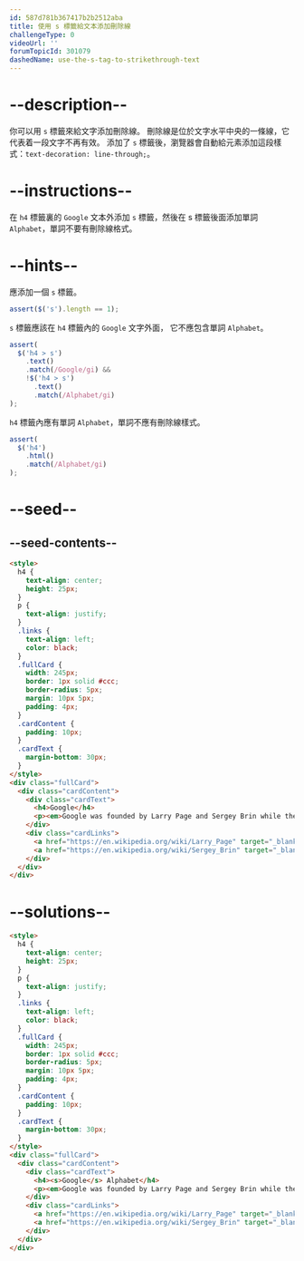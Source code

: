 ```yaml
---
id: 587d781b367417b2b2512aba
title: 使用 s 標籤給文本添加刪除線
challengeType: 0
videoUrl: ''
forumTopicId: 301079
dashedName: use-the-s-tag-to-strikethrough-text
---
```


# --description--

你可以用 `s` 標籤來給文字添加刪除線。 刪除線是位於文字水平中央的一條線，它代表着一段文字不再有效。 添加了 `s` 標籤後，瀏覽器會自動給元素添加這段樣式：`text-decoration: line-through;`。

# --instructions--

在 `h4` 標籤裏的 `Google` 文本外添加 `s` 標籤，然後在 s 標籤後面添加單詞 `Alphabet`，單詞不要有刪除線格式。

# --hints--

應添加一個 `s` 標籤。

```js
assert($('s').length == 1);
```

`s` 標籤應該在 `h4` 標籤內的 `Google` 文字外面， 它不應包含單詞 `Alphabet`。

```js
assert(
  $('h4 > s')
    .text()
    .match(/Google/gi) &&
    !$('h4 > s')
      .text()
      .match(/Alphabet/gi)
);
```

`h4` 標籤內應有單詞 `Alphabet`，單詞不應有刪除線樣式。

```js
assert(
  $('h4')
    .html()
    .match(/Alphabet/gi)
);
```

# --seed--

## --seed-contents--

```html
<style>
  h4 {
    text-align: center;
    height: 25px;
  }
  p {
    text-align: justify;
  }
  .links {
    text-align: left;
    color: black;
  }
  .fullCard {
    width: 245px;
    border: 1px solid #ccc;
    border-radius: 5px;
    margin: 10px 5px;
    padding: 4px;
  }
  .cardContent {
    padding: 10px;
  }
  .cardText {
    margin-bottom: 30px;
  }
</style>
<div class="fullCard">
  <div class="cardContent">
    <div class="cardText">
      <h4>Google</h4>
      <p><em>Google was founded by Larry Page and Sergey Brin while they were <u>Ph.D. students</u> at <strong>Stanford University</strong>.</em></p>
    </div>
    <div class="cardLinks">
      <a href="https://en.wikipedia.org/wiki/Larry_Page" target="_blank" class="links">Larry Page</a><br><br>
      <a href="https://en.wikipedia.org/wiki/Sergey_Brin" target="_blank" class="links">Sergey Brin</a>
    </div>
  </div>
</div>
```

# --solutions--

```html
<style>
  h4 {
    text-align: center;
    height: 25px;
  }
  p {
    text-align: justify;
  }
  .links {
    text-align: left;
    color: black;
  }
  .fullCard {
    width: 245px;
    border: 1px solid #ccc;
    border-radius: 5px;
    margin: 10px 5px;
    padding: 4px;
  }
  .cardContent {
    padding: 10px;
  }
  .cardText {
    margin-bottom: 30px;
  }
</style>
<div class="fullCard">
  <div class="cardContent">
    <div class="cardText">
      <h4><s>Google</s> Alphabet</h4>
      <p><em>Google was founded by Larry Page and Sergey Brin while they were <u>Ph.D. students</u> at <strong>Stanford University</strong>.</em></p>
    </div>
    <div class="cardLinks">
      <a href="https://en.wikipedia.org/wiki/Larry_Page" target="_blank" class="links">Larry Page</a><br><br>
      <a href="https://en.wikipedia.org/wiki/Sergey_Brin" target="_blank" class="links">Sergey Brin</a>
    </div>
  </div>
</div>
```
